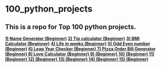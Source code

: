 # 100_python_projects
## This is a repo for Top 100 python projects.  
**[1) Name Generator (Beginner)](Name_Generator.py)**
**[2) Tip calculator (Beginner)](Tip_Calculator.py)**
**[3) BMI Calculator (Beginner)](BMI_calculator.py)**
**[4) Life in weeks (Beginner)](Life_in_weeks.py)**
**[5) Odd Even number (Beginner)](Odd_Even_Number.py)**
**[6) Leap Year Checker (Beginner) ](Leap_year.py)**
**[7) Pizza Order Bill Generator (Beginner) ](Pizza_Order.py)**
**[8) Love Calculator (Beginner) ](Love_Calculator.py)**
**[9) (Beginner) ]()**
**[10) (Beginner) ]()**
**[11) (Beginner) ]()**
**[12) (Beginner) ]()**
**[13) (Beginner) ]()**
**[14) (Beginner) ]()**
**[15) (Beginner) ]()**

